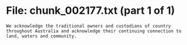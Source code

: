 ﻿# File: chunk_002177.txt (part 1 of 1)
```
We acknowledge the traditional owners and custodians of country throughout Australia and acknowledge their continuing connection to land, waters and community.
```

